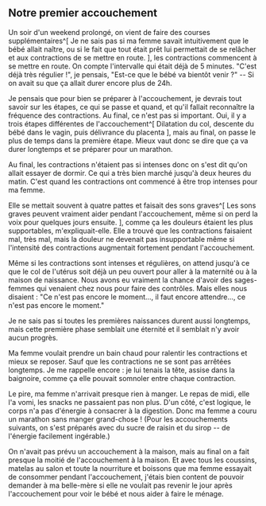 ## Notre premier accouchement

<!-- Some more introduction-->

Un soir d'un weekend prolongé, on vient de faire des courses supplémentaires^[
    Je ne sais pas si ma femme savait intuitivement que le bébé allait naître,
    ou si le fait que tout était prêt lui permettait de se relâcher et aux contractions de se mettre en route.
],
les contractions commencent à se mettre en route.
On compte l'intervalle qui était déjà de 5 minutes.
"C'est déjà très régulier !", je pensais, "Est-ce que le bébé va bientôt venir ?" 
-- Si on avait su que ça allait durer encore plus de 24h.

Je pensais que pour bien se préparer à l'accouchement, je devrais tout savoir sur les étapes,
ce qui se passe et quand, et qu'il fallait reconnaître la fréquence des contractions.
Au final, ce n'est pas si important.
Oui, il y a trois étapes différentes de l'accouchement^[
    Dilatation du col, descente du bébé dans le vagin, puis délivrance du placenta
    ],
mais au final, on passe le plus de temps dans la première étape.
Mieux vaut donc se dire que ça va durer longtemps et se préparer pour un marathon.

Au final, les contractions n'étaient pas si intenses donc on s'est dit qu'on allait essayer de dormir.
Ce qui a très bien marché jusqu'à deux heures du matin.
C'est quand les contractions ont commencé à être trop intenses pour ma femme.

Elle se mettait souvent à quatre pattes et faisait des sons graves^[
    Les sons graves peuvent vraiment aider pendant l'accouchement, même si on perd la voix pour quelques jours ensuite.
],
comme ça les douleurs étaient les plus supportables, m'expliquait-elle.
Elle a trouvé que les contractions faisaient mal, très mal, mais la douleur ne devenait pas insupportable même si l'intensité des contractions augmentait fortement pendant l'accouchement.


Même si les contractions sont intenses et régulières, on attend jusqu'à ce que le col de l'utérus soit déjà un peu ouvert pour aller à la maternité ou à la maison de naissance.
Nous avons eu vraiment la chance d'avoir des sages-femmes qui venaient chez nous pour faire des contrôles.
Mais elles nous disaient : "Ce n'est pas encore le moment..., il faut encore attendre..., ce n'est pas encore le moment."

Je ne sais pas si toutes les premières naissances durent aussi longtemps, mais cette première phase semblait une éternité 
et il semblait n'y avoir aucun progrès.

Ma femme voulait prendre un bain chaud pour ralentir les contractions et mieux se reposer.
Sauf que les contractions ne se sont pas arrêtées longtemps.
Je me rappelle encore : je lui tenais la tête, assise dans la baignoire, comme ça elle pouvait somnoler entre chaque contraction.

Le pire, ma femme n'arrivait presque rien à manger.
Le repas de midi, elle l'a vomi, les snacks ne passaient pas non plus.
D'un côté, c'est logique, le corps n'a pas d'énergie à consacrer à la digestion.
Donc ma femme a couru un marathon sans manger grand-chose !
(Pour les accouchements suivants, on s'est préparés avec du sucre de raisin et du sirop
-- de l'énergie facilement ingérable.)

On n'avait pas prévu un accouchement à la maison, mais au final on a fait presque la moitié de l'accouchement à la maison.
Et avec tous les coussins, matelas au salon et toute la nourriture et boissons que ma femme essayait de consommer pendant l'accouchement, j'étais bien content de pouvoir demander à ma belle-mère si elle ne voulait pas revenir le jour après l'accouchement pour voir le bébé et nous aider à faire le ménage.